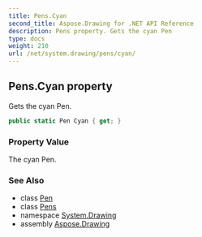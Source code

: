 ```yaml
---
title: Pens.Cyan
second_title: Aspose.Drawing for .NET API Reference
description: Pens property. Gets the cyan Pen
type: docs
weight: 210
url: /net/system.drawing/pens/cyan/
---
```

## Pens.Cyan property

Gets the cyan Pen.

```csharp
public static Pen Cyan { get; }
```

### Property Value

The cyan Pen.

### See Also

* class [Pen](../../pen/)
* class [Pens](../)
* namespace [System.Drawing](../../pens/)
* assembly [Aspose.Drawing](../../../)


